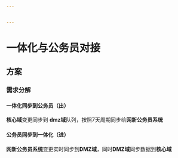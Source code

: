 ```yaml
---


---
```


<h1 id="一体化与公务员对接"><span class="prefix"></span><span class="content">一体化与公务员对接</span><span class="suffix"></span></h1>
<h2 id="方案"><span class="prefix"></span><span class="content">方案</span><span class="suffix"></span></h2>
<h3 id="需求分解"><span class="prefix"></span><span class="content">需求分解</span><span class="suffix"></span></h3>
<h4 id="一体化同步到公务员（出）"><span class="prefix"></span><span class="content">一体化同步到公务员（出）</span><span class="suffix"></span></h4>
<p><strong>核心域</strong>变更同步到 <strong>dmz域</strong>队列，按照7天周期同步给<strong>网新公务员系统</strong></p>
<h4 id="公务员同步到一体化（进）"><span class="prefix"></span><span class="content">公务员同步到一体化（进）</span><span class="suffix"></span></h4>
<p><strong>网新公务员系统</strong>变更实时同步到<strong>DMZ域</strong>，同时<strong>DMZ域</strong>同步数据到<strong>核心域</strong></p>

